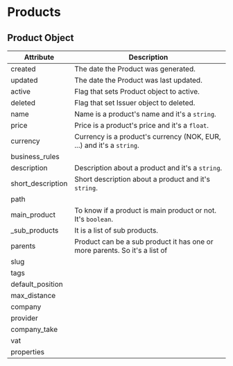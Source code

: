 # Products

## Product Object

Attribute | Description
--------- | --------
created | The date the Product was generated.
updated | The date the Product was last updated.
active | Flag that sets Product object to active.
deleted | Flag that set Issuer object to deleted.
name | Name is a product's name and it's a `string`.
price | Price is a product's price and it's a `float`.
currency | Currency is a product's currency (NOK, EUR, ...) and it's a `string`.
business_rules | 
description | Description about a product and it's a `string`.
short_description | Short description about a product and it's `string`.
path | 
main_product | To know if a product is main product or not. It's `boolean`.
_sub_products | It is a list of sub products.
parents | Product can be a sub product it has one or more parents. So it's a list of 
slug | 
tags | 
default_position | 
max_distance | 
company | 
provider | 
company_take | 
vat | 
properties | 
